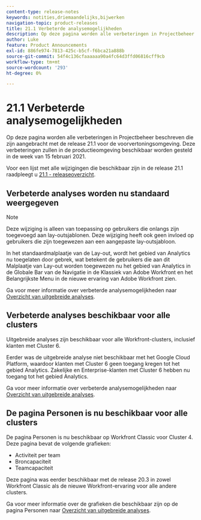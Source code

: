 ```yaml
---
content-type: release-notes
keywords: notities,driemaandelijks,bijwerken
navigation-topic: product-releases
title: 21.1 Verbeterde analysemogelijkheden
description: Op deze pagina worden alle verbeteringen in Projectbeheer beschreven die zijn aangebracht met de release 21.1 voor de voorvertoningsomgeving. Deze verbeteringen zullen in de productieomgeving beschikbaar worden gesteld in de week van 15 februari 2021.
author: Luke
feature: Product Announcements
exl-id: 886fe974-7813-425c-b5cf-f6bca21a888b
source-git-commit: 54f4c136cfaaaaaa90a4fc64d3ffd06816cff9cb
workflow-type: tm+mt
source-wordcount: '293'
ht-degree: 0%

---
```


# 21.1 Verbeterde analysemogelijkheden

Op deze pagina worden alle verbeteringen in Projectbeheer beschreven die zijn aangebracht met de release 21.1 voor de voorvertoningsomgeving. Deze verbeteringen zullen in de productieomgeving beschikbaar worden gesteld in de week van 15 februari 2021.

Voor een lijst met alle wijzigingen die beschikbaar zijn in de release 21.1 raadpleegt u [21.1 - releaseoverzicht](../../../product-announcements/product-releases/21.1-release-activity/21-1-release-overview.md).

## Verbeterde analyses worden nu standaard weergegeven

>[!NOTE]
>
>Deze wijziging is alleen van toepassing op gebruikers die onlangs zijn toegevoegd aan lay-outsjablonen. Deze wijziging heeft ook geen invloed op gebruikers die zijn toegewezen aan een aangepaste lay-outsjabloon.

In het standaardmalplaatje van de Lay-out, wordt het gebied van Analytics nu toegelaten door gebrek, wat betekent de gebruikers die aan dit Malplaatje van Lay-out worden toegewezen nu het gebied van Analytics in de Globale Bar van de Navigatie in de Klassiek van Adobe Workfront en het Belangrijkste Menu in de nieuwe ervaring van Adobe Workfront zien.

Ga voor meer informatie over verbeterde analysemogelijkheden naar [Overzicht van uitgebreide analyses](../../../enhanced-analytics/enhanced-analytics-overview.md).

## Verbeterde analyses beschikbaar voor alle clusters

Uitgebreide analyses zijn beschikbaar voor alle Workfront-clusters, inclusief klanten met Cluster 6.

Eerder was de uitgebreide analyse niet beschikbaar met het Google Cloud Platform, waardoor klanten met Cluster 6 geen toegang kregen tot het gebied Analytics. Zakelijke en Enterprise-klanten met Cluster 6 hebben nu toegang tot het gebied Analytics.

Ga voor meer informatie over verbeterde analysemogelijkheden naar [Overzicht van uitgebreide analyses](../../../enhanced-analytics/enhanced-analytics-overview.md).

## De pagina Personen is nu beschikbaar voor alle clusters

De pagina Personen is nu beschikbaar op Workfront Classic voor Cluster 4. Deze pagina bevat de volgende grafieken:

* Activiteit per team
* Broncapaciteit
* Teamcapaciteit

Deze pagina was eerder beschikbaar met de release 20.3 in zowel Workfront Classic als de nieuwe Workfront-ervaring voor alle andere clusters.

Ga voor meer informatie over de grafieken die beschikbaar zijn op de pagina Personen naar [Overzicht van uitgebreide analyses](../../../enhanced-analytics/enhanced-analytics-overview.md).
